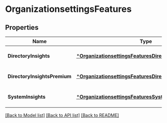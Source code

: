 # OrganizationsettingsFeatures

## Properties
Name | Type | Description | Notes
------------ | ------------- | ------------- | -------------
**DirectoryInsights** | [***OrganizationsettingsFeaturesDirectoryInsights**](organizationsettings_features_directoryInsights.md) |  | [optional] [default to null]
**DirectoryInsightsPremium** | [***OrganizationsettingsFeaturesDirectoryInsightsPremium**](organizationsettings_features_directoryInsightsPremium.md) |  | [optional] [default to null]
**SystemInsights** | [***OrganizationsettingsFeaturesSystemInsights**](organizationsettings_features_systemInsights.md) |  | [optional] [default to null]

[[Back to Model list]](../README.md#documentation-for-models) [[Back to API list]](../README.md#documentation-for-api-endpoints) [[Back to README]](../README.md)

